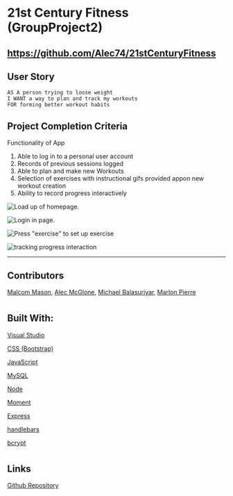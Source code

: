 # 21st Century Fitness (GroupProject2)
## https://github.com/Alec74/21stCenturyFitness 


## User Story

```
AS A person trying to loose weight
I WANT a way to plan and track my workouts
FOR forming better workout habits
```
## Project Completion Criteria 
Functionality of App
1. Able to log in to a personal user account
2. Records of previous sessions logged 
3. Able to plan and make new Workouts
4. Selection of exercises with instructional gifs provided appon new workout creation
5. Ability to record progress interactively


![Load up of homepage.](/public/images/21centuryfit.png)

![Login in page.](/public/images/loginpage.png)

![Press "exercise" to set up exercise](/public/images/Exercisepage.png)

![tracking progress interaction](/public/images/recordingInSchedule.png)


---
## Contributors 
[Malcom Mason](https://github.com/malmason), 
[Alec McGlone](https://github.com/Alec74), 
[Michael Balasuriyar](https://github.com/MBalasuriyar), 
[Marlon Pierre](https://github.com/mpierre24)


#
## Built With:
[Visual Studio](https://visualstudio.microsoft.com/)
 
[CSS (Bootstrap)](https://getbootstrap.com)
 
[JavaScript](https://www.javascript.com/)
 
[MySQL](https://www.mysql.com/)
 
[Node](https://nodejs.org/en/)

[Moment](https://momentjs.com/)

[Express](https://expressjs.com/)

[handlebars](https://www.npmjs.com/package/express-handlebars)

[bcrypt](https://www.npmjs.com/package/bcrypt)


#
## Links
[Github Repository](https://github.com/Alec74/21stCenturyFitness)
